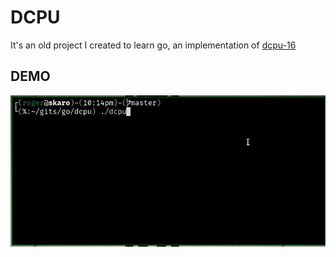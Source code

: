 DCPU
====

It's an old project I created to learn go, an implementation of [dcpu-16](https://gist.github.com/metaphox/3888117)

DEMO
----

![demo](demo.gif?raw=true "Demo")
